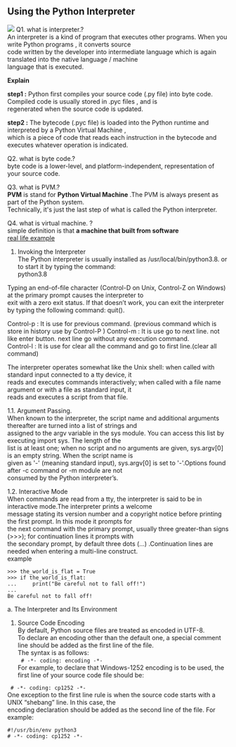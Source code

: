 ## Using the Python Interpreter   
![](https://miro.medium.com/max/569/0*qPZqO7mw6RMsGt7B)
Q1. what is interpreter.?    
An interpreter is a kind of program that executes other programs. When you write Python programs , it converts source    
code written by the developer into intermediate language which is again translated into the native language / machine    
language that is executed.    

**Explain**    

**step1 :** Python first compiles your source code (.py file) into byte code. Compiled code is usually stored in .pyc files , and is   
regenerated when the source code is updated.    

   
**step2 :** The bytecode (.pyc file) is loaded into the Python runtime and interpreted by a Python Virtual Machine ,    
which is a piece of code that reads each instruction in the bytecode and executes whatever operation is indicated.     

Q2. what is byte code.?      
byte code is a lower-level, and platform-independent, representation of your source code.        

Q3. what is PVM.?    
**PVM** is stand for **Python Virtual Machine** .The PVM is always present as part of the Python system.   
Technically, it's just the last step of what is called the Python interpreter.

Q4. what is virtual machine. ?   
simple definition is that **a machine that built from software**     
[real life example](https://tech.blog.aknin.name/2010/07/04/pythons-innards-for-my-wife/)      




1. Invoking the Interpreter     
The Python interpreter is usually installed as /usr/local/bin/python3.8. or to  start it by typing the command:   
python3.8     


Typing an end-of-file character (Control-D on Unix, Control-Z on Windows) at the primary prompt causes the interpreter to   
exit with a zero exit status. If that doesn’t work, you can exit the interpreter by typing the following command: quit().       

Control-p : It is use for previous command. (previous command which is store in history use by Control-P )
Control-m : It is use go to next line. not like enter button. next line go without any execution command.    
Control-l : It is use for clear all the command and go to first line.(clear all command)         



The interpreter operates somewhat like the Unix shell: when called with standard input connected to a tty device, it     
reads and executes commands interactively; when called with a file name argument or with a file as standard input, it    
reads and executes a script from that file.       

1.1. Argument Passing.  
When known to the interpreter, the script name and additional arguments thereafter are turned into a list of strings and   
assigned to the argv variable in the sys module.  You can access this list by executing import sys. The length of the   
list is at least one; when no script and no arguments are given, sys.argv[0] is an empty string. When the script name is    
given as '-' (meaning standard input), sys.argv[0] is set to '-'.Options found after -c command or -m module are not     
consumed by the Python interpreter’s.     


1.2. Interactive Mode   
When commands are read from a tty, the interpreter is said to be in interactive mode.The interpreter prints a welcome    
message stating its version number and a copyright notice before printing the first prompt.  In this mode it prompts for    
the next command with the primary prompt, usually three greater-than signs (>>>); for continuation lines it prompts with   
the secondary prompt, by default three dots (...) .Continuation lines are needed when entering a multi-line construct.     
example   

````
>>> the_world_is_flat = True 
>>> if the_world_is_flat:   
...     print("Be careful not to fall off!")
...
Be careful not to fall off!
````
 a. The Interpreter and Its Environment    
 1. Source Code Encoding   
By default, Python source files are treated as encoded in UTF-8.       
To declare an encoding other than the default one, a special comment line should be added as the first line of the file.   
The syntax is as follows:    
` # -*- coding: encoding -*-`  
For example, to declare that Windows-1252 encoding is to be used, the first line of your source code file should be:   

` # -*- coding: cp1252 -*-`    
One exception to the first line rule is when the source code starts with a UNIX “shebang” line. In this case, the       
encoding declaration should be added as the second line of the file. For example:   

` #!/usr/bin/env python3  `     
`# -*- coding: cp1252 -*- `    
 
 
 
